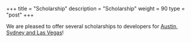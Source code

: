 +++
title = "Scholarship"
description = "Scholarship"
weight = 90
type = "post"
+++

We are pleased to offer several scholarships to developers for [Austin, Sydney and Las Vegas](https://docs.google.com/forms/d/e/1FAIpQLSdYXFqhH-IGTRBwiUWiH6fnNoXibUzGRUeuQ_sT0R7LKytUmA/viewform)!

